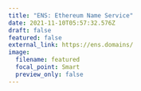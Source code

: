 ```yaml
---
title: "ENS: Ethereum Name Service"
date: 2021-11-10T05:57:32.576Z
draft: false
featured: false
external_link: https://ens.domains/
image:
  filename: featured
  focal_point: Smart
  preview_only: false
---
```

